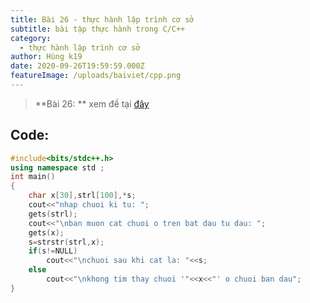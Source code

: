 ```yaml
---
title: Bài 26 - thực hành lập trình cơ sở
subtitle: bài tập thực hành trong C/C++
category:
  - thực hành lập trình cơ sở
author: Hùng k19
date: 2020-09-26T19:59:59.000Z
featureImage: /uploads/baiviet/cpp.png
---
```

> **Bài 26: ** xem đề tại [đây](/de-bai-thuc-hanh-lap-trinh-co-so)

## Code:

```c++
#include<bits/stdc++.h>
using namespace std ;
int main()
{
	char x[30],strl[100],*s;
	cout<<"nhap chuoi ki tu: ";
	gets(strl);
	cout<<"\nban muon cat chuoi o tren bat dau tu dau: ";
	gets(x);
	s=strstr(strl,x);
	if(s!=NULL)
		cout<<"\nchuoi sau khi cat la: "<<s;
	else
		cout<<"\nkhong tim thay chuoi '"<<x<<"' o chuoi ban dau";
}

```